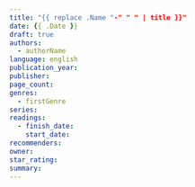 ```yaml
---
title: "{{ replace .Name "-" " " | title }}"
date: {{ .Date }}
draft: true
authors:
  - authorName
language: english
publication_year:
publisher:
page_count:
genres:
  - firstGenre
series:
readings:
  - finish_date:
    start_date:
recommenders:
owner:
star_rating:
summary:
---
```


